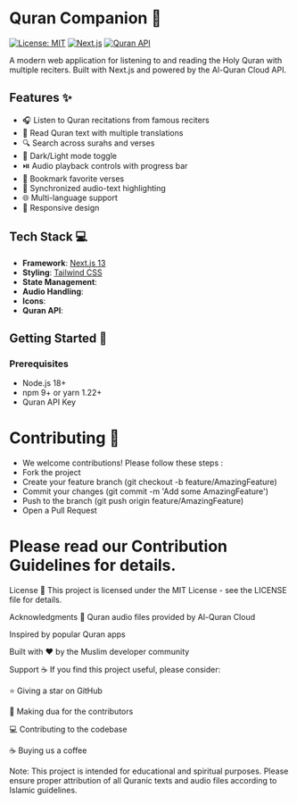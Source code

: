 # Quran Companion 🌙

[![License: MIT](https://img.shields.io/badge/License-MIT-blue.svg)](https://opensource.org/licenses/MIT)
[![Next.js](https://img.shields.io/badge/Next.js-13.5+-000000.svg?logo=next.js)](https://nextjs.org/)
[![Quran API](https://img.shields.io/badge/Quran_API-v4-blue.svg)](https://alquran.cloud/api)

A modern web application for listening to and reading the Holy Quran with multiple reciters. Built with Next.js and powered by the Al-Quran Cloud API.


## Features ✨

- 🎧 Listen to Quran recitations from famous reciters
- 📖 Read Quran text with multiple translations
- 🔍 Search across surahs and verses
- 🌙 Dark/Light mode toggle
- ⏯️ Audio playback controls with progress bar
- 📌 Bookmark favorite verses
- 🔄 Synchronized audio-text highlighting
- 🌐 Multi-language support
- 📱 Responsive design

## Tech Stack 💻

- **Framework**: [Next.js 13](https://nextjs.org/)
- **Styling**: [Tailwind CSS](https://tailwindcss.com/)
- **State Management**: 
- **Audio Handling**: 
- **Icons**: 
- **Quran API**: 

## Getting Started 🚀

### Prerequisites

- Node.js 18+
- npm 9+ or yarn 1.22+
- Quran API Key 


# Contributing 🤝
- We welcome contributions! Please follow these steps :
- Fork the project
- Create your feature branch (git checkout -b feature/AmazingFeature)
- Commit your changes (git commit -m 'Add some AmazingFeature')
- Push to the branch (git push origin feature/AmazingFeature)
- Open a Pull Request



# Please read our Contribution Guidelines for details.

License 📄
This project is licensed under the MIT License - see the LICENSE file for details.

Acknowledgments 🙏
Quran audio files provided by Al-Quran Cloud

Inspired by popular Quran apps

Built with ❤️ by the Muslim developer community

Support ☕
If you find this project useful, please consider:

⭐ Giving a star on GitHub

🕌 Making dua for the contributors

💻 Contributing to the codebase

☕ Buying us a coffee

Note: This project is intended for educational and spiritual purposes. Please ensure proper attribution of all Quranic texts and audio files according to Islamic guidelines.
